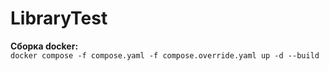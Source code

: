 # LibraryTest
**Сборка docker:**</br>
`docker compose -f compose.yaml -f compose.override.yaml up -d --build`
